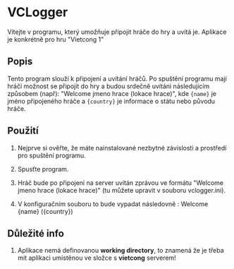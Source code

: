 # VCLogger

Vítejte v programu, který umožňuje připojit hráče do hry a uvítá je.
Aplikace je konkrétně pro hru "Vietcong 1"

## Popis

Tento program slouží k připojení a uvítání hráčů. Po spuštění programu mají hráči možnost se připojit do hry a budou srdečně uvítáni následujícím způsobem (např): "Welcome jmeno hrace (lokace hrace)", kde `{name}` je jméno připojeného hráče a `{country}` je informace o státu nebo původu hráče.

## Použití

1. Nejprve si ověřte, že máte nainstalované nezbytné závislosti a prostředí pro spuštění programu.

2. Spusťte program.

3. Hráč bude po připojení na server uvítán zprávou ve formátu "Welcome jmeno hrace (lokace hrace)" (tu můžete upravit v souboru vclogger.ini).

4. V konfiguračním souboru to bude vypadat následovně : Welcome {name} ({country})

## Důležité info

1. Aplikace nemá definovanou **working directory**, to znamená že je třeba mít aplikaci umístěnou ve složce s **vietcong** serverem!

